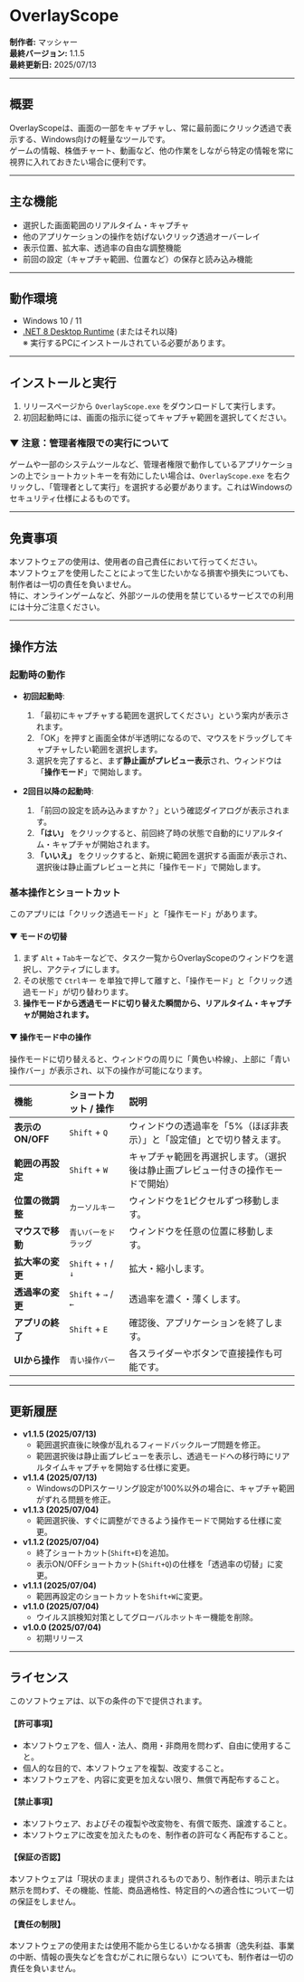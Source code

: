 ﻿# OverlayScope

**制作者:** マッシャー  
**最終バージョン:** 1.1.5  
**最終更新日:** 2025/07/13

---

## 概要

OverlayScopeは、画面の一部をキャプチャし、常に最前面にクリック透過で表示する、Windows向けの軽量なツールです。  
ゲームの情報、株価チャート、動画など、他の作業をしながら特定の情報を常に視界に入れておきたい場合に便利です。

---

## 主な機能

- 選択した画面範囲のリアルタイム・キャプチャ
- 他のアプリケーションの操作を妨げないクリック透過オーバーレイ
- 表示位置、拡大率、透過率の自由な調整機能
- 前回の設定（キャプチャ範囲、位置など）の保存と読み込み機能

---

## 動作環境

- Windows 10 / 11
- [.NET 8 Desktop Runtime](https://dotnet.microsoft.com/ja-jp/download/dotnet/8.0) (またはそれ以降)  
  ※ 実行するPCにインストールされている必要があります。

---

## インストールと実行

1.  リリースページから `OverlayScope.exe` をダウンロードして実行します。
2.  初回起動時には、画面の指示に従ってキャプチャ範囲を選択してください。

### ▼ 注意：管理者権限での実行について
ゲームや一部のシステムツールなど、管理者権限で動作しているアプリケーションの上でショートカットキーを有効にしたい場合は、`OverlayScope.exe` を右クリックし、「管理者として実行」を選択する必要があります。これはWindowsのセキュリティ仕様によるものです。

---

## 免責事項

本ソフトウェアの使用は、使用者の自己責任において行ってください。  
本ソフトウェアを使用したことによって生じたいかなる損害や損失についても、制作者は一切の責任を負いません。  
特に、オンラインゲームなど、外部ツールの使用を禁じているサービスでの利用には十分ご注意ください。

---

## 操作方法

### 起動時の動作

- **初回起動時**:
  1.  「最初にキャプチャする範囲を選択してください」という案内が表示されます。
  2.  「OK」を押すと画面全体が半透明になるので、マウスをドラッグしてキャプチャしたい範囲を選択します。
  3.  選択を完了すると、まず**静止画がプレビュー表示**され、ウィンドウは「**操作モード**」で開始します。

- **2回目以降の起動時**:
  1.  「前回の設定を読み込みますか？」という確認ダイアログが表示されます。
  2.  **「はい」** をクリックすると、前回終了時の状態で自動的にリアルタイム・キャプチャが開始されます。
  3.  **「いいえ」** をクリックすると、新規に範囲を選択する画面が表示され、選択後は静止画プレビューと共に「操作モード」で開始します。

### 基本操作とショートカット

このアプリには「クリック透過モード」と「操作モード」があります。

#### ▼ モードの切替
1.  まず `Alt` + `Tab`キーなどで、タスク一覧からOverlayScopeのウィンドウを選択し、アクティブにします。
2.  その状態で `Ctrl`キー を単独で押して離すと、「操作モード」と「クリック透過モード」が切り替わります。
3.  **操作モードから透過モードに切り替えた瞬間から、リアルタイム・キャプチャが開始されます。**

#### ▼ 操作モード中の操作
操作モードに切り替えると、ウィンドウの周りに「黄色い枠線」、上部に「青い操作バー」が表示され、以下の操作が可能になります。

| 機能 | ショートカット / 操作 | 説明 |
| :--- | :--- | :--- |
| **表示のON/OFF** | `Shift` + `Q` | ウィンドウの透過率を「5%（ほぼ非表示）」と「設定値」とで切り替えます。 |
| **範囲の再設定** | `Shift` + `W` | キャプチャ範囲を再選択します。（選択後は静止画プレビュー付きの操作モードで開始） |
| **位置の微調整** | `カーソルキー` | ウィンドウを1ピクセルずつ移動します。 |
| **マウスで移動** | `青いバーをドラッグ` | ウィンドウを任意の位置に移動します。 |
| **拡大率の変更** | `Shift` + `↑` / `↓` | 拡大・縮小します。 |
| **透過率の変更** | `Shift` + `→` / `←` | 透過率を濃く・薄くします。 |
| **アプリの終了** | `Shift` + `E` | 確認後、アプリケーションを終了します。 |
| **UIから操作** | `青い操作バー` | 各スライダーやボタンで直接操作も可能です。 |


---

## 更新履歴

- **v1.1.5 (2025/07/13)**
  - 範囲選択直後に映像が乱れるフィードバックループ問題を修正。
  - 範囲選択後は静止画プレビューを表示し、透過モードへの移行時にリアルタイムキャプチャを開始する仕様に変更。
- **v1.1.4 (2025/07/13)**
  - WindowsのDPIスケーリング設定が100%以外の場合に、キャプチャ範囲がずれる問題を修正。
- **v1.1.3 (2025/07/04)**
  - 範囲選択後、すぐに調整ができるよう操作モードで開始する仕様に変更。
- **v1.1.2 (2025/07/04)**
  - 終了ショートカット(`Shift+E`)を追加。
  - 表示ON/OFFショートカット(`Shift+Q`)の仕様を「透過率の切替」に変更。
- **v1.1.1 (2025/07/04)**
  - 範囲再設定のショートカットを`Shift+W`に変更。
- **v1.1.0 (2025/07/04)**
  - ウイルス誤検知対策としてグローバルホットキー機能を削除。
- **v1.0.0 (2025/07/04)**
  - 初期リリース

---

## ライセンス

このソフトウェアは、以下の条件の下で提供されます。

#### 【許可事項】
- 本ソフトウェアを、個人・法人、商用・非商用を問わず、自由に使用すること。
- 個人的な目的で、本ソフトウェアを複製、改変すること。
- 本ソフトウェアを、内容に変更を加えない限り、無償で再配布すること。

#### 【禁止事項】
- 本ソフトウェア、およびその複製や改変物を、有償で販売、譲渡すること。
- 本ソフトウェアに改変を加えたものを、制作者の許可なく再配布すること。

#### 【保証の否認】
本ソフトウェアは「現状のまま」提供されるものであり、制作者は、明示または黙示を問わず、その機能、性能、商品適格性、特定目的への適合性について一切の保証をしません。

#### 【責任の制限】
本ソフトウェアの使用または使用不能から生じるいかなる損害（逸失利益、事業の中断、情報の喪失などを含むがこれに限らない）についても、制作者は一切の責任を負いません。